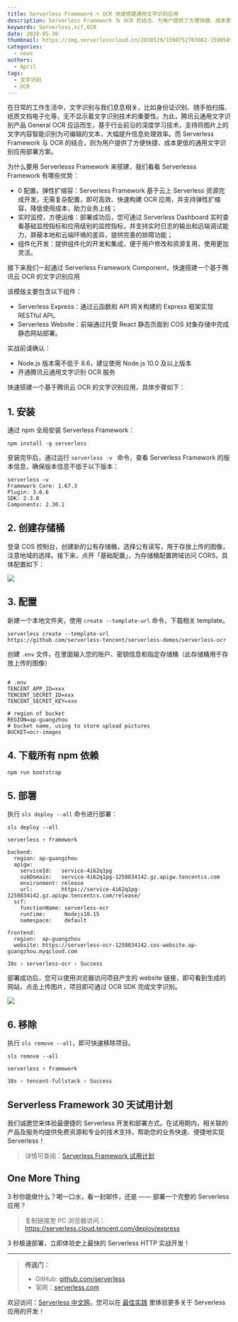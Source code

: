 ```yaml
---
title: Serverless Framework + OCR 快速搭建通用文字识别应用
description: Serverless Framework 与 OCR 的结合，为用户提供了方便快捷、成本更低的通用文字识别应用部署方案
keywords: Serverless,scf,OCR
date: 2020-05-30
thumbnail: https://img.serverlesscloud.cn/2020529/1590752703062-1590589970259-OCR.jpg
categories:
  - news
authors:
  - April
tags:
  - 文字识别
  - OCR
---
```


在日常的工作生活中，文字识别与我们息息相关，比如身份证识别、随手拍扫描、纸质文档电子化等，无不显示着文字识别技术的重要性。为此，腾讯云通用文字识别产品 General OCR 应运而生，基于行业前沿的深度学习技术，支持将图片上的文字内容智能识别为可编辑的文本，大幅提升信息处理效率。而 Serverless Framework 与 OCR 的结合，则为用户提供了方便快捷、成本更低的通用文字识别应用部署方案。

为什么要用 Serverlesss Framework 来搭建，我们看看 Serverlesss Framework 有哪些优势：

- 0 配置，弹性扩缩容：Serverless Framework 基于云上 Serverless 资源完成开发，无需复杂配置，即可高效、快速构建 OCR 应用，并支持弹性扩缩容，降低使用成本，助力业务上线；
- 实时监控，方便运维：部署成功后，您可通过 Serverless Dashboard 实时查看基础监控指标和应用级别的监控指标，并支持实时日志的输出和远端调试能力，屏蔽本地和云端环境的差异，提供完善的排障功能；
- 组件化开发：提供组件化的开发和集成，便于用户修改和资源复用，使用更加灵活。

接下来我们一起通过 Serverless Framework Component，快速搭建一个基于腾讯云 OCR 的文字识别应用

该模版主要包含以下组件：

- Serverless Express：通过云函数和 API 网关构建的 Express 框架实现 RESTful API。
- Serverless Website：前端通过托管 React 静态页面到 COS 对象存储中完成静态网站部署。

实战前请确认：

- Node.js 版本需不低于 8.6，建议使用 Node.js 10.0 及以上版本
- 开通腾讯云通用文字识别 OCR 服务


快速搭建一个基于腾讯云 OCR 的文字识别应用，具体步骤如下：

## 1. 安装

通过 npm 全局安装 Serverless Framework：

```
npm install -g serverless
```

安装完毕后，通过运行 `serverless -v ` 命令，查看 Serverless Framework 的版本信息，确保版本信息不低于以下版本：

```
serverless –v
Framework Core: 1.67.3
Plugin: 3.6.6
SDK: 2.3.0
Components: 2.30.1
```


## 2. 创建存储桶

登录 COS 控制台，创建新的公有存储桶，选择公有读写，用于存放上传的图像，注意地域的选择。接下来，点开「基础配置」，为存储桶配置跨域访问 CORS，具体配置如下：

![](https://img.serverlesscloud.cn/2020529/1590737270336-1590567989893-bae9ed11638e91b4.png)

## 3. 配置

新建一个本地文件夹，使用 `create --template-url` 命令，下载相关 template。

```
serverless create --template-url 
https://github.com/serverless-tencent/serverless-demos/serverless-ocr
```

创建 `.env` 文件，在里面输入您的账户、密钥信息和指定存储桶（此存储桶用于存放上传的图像）

```

# .env
TENCENT_APP_ID=xxx
TENCENT_SECRET_ID=xxx
TENCENT_SECRET_KEY=xxx

# region of bucket
REGION=ap-guangzhou
# bucket name, using to store upload pictures
BUCKET=ocr-images
```

## 4. 下载所有 npm 依赖

```
npm run bootstrap
```


## 5. 部署

执行 `sls deploy --all` 命令进行部署：

```
sls deploy --all

serverless ⚡ framework

backend: 
  region: ap-guangzhou
  apigw: 
    serviceId:   service-4i62q1pg
    subDomain:   service-4i62q1pg-1258834142.gz.apigw.tencentcs.com
    environment: release
    url:         https://service-4i62q1pg-1258834142.gz.apigw.tencentcs.com/release/
  scf: 
    functionName: serverless-ocr
    runtime:      Nodejs10.15
    namespace:    default

frontend: 
  region:  ap-guangzhou
  website: https://serverless-ocr-1258834142.cos-website.ap-guangzhou.myqcloud.com

38s › serverless-ocr › Success
```

部署成功后，您可以使用浏览器访问项目产生的 website 链接，即可看到生成的网站，点击上传图片，项目即可通过 OCR SDK 完成文字识别。

![](https://img.serverlesscloud.cn/2020529/1590737270478-1590567989893-bae9ed11638e91b4.png)

## 6. 移除

执行 `sls remove --all`，即可快速移除项目。

```
sls remove --all

serverless ⚡ framework

38s › tencent-fullstack › Success
```

## Serverless Framework 30 天试用计划

我们诚邀您来体验最便捷的 Serverless 开发和部署方式。在试用期内，相关联的产品及服务均提供免费资源和专业的技术支持，帮助您的业务快速、便捷地实现 Serverless！

> 详情可查阅：[Serverless Framework 试用计划](https://cloud.tencent.com/document/product/1154/38792)

## One More Thing
<div id='scf-deploy-iframe-or-md'><div><p>3 秒你能做什么？喝一口水，看一封邮件，还是 —— 部署一个完整的 Serverless 应用？</p><blockquote><p>复制链接至 PC 浏览器访问：<a href="https://serverless.cloud.tencent.com/deploy/express">https://serverless.cloud.tencent.com/deploy/express</a></p></blockquote><p>3 秒极速部署，立即体验史上最快的 Serverless HTTP 实战开发！</p></div></div>

---

> **传送门：**
> - GitHub: [github.com/serverless](https://github.com/serverless/serverless/blob/master/README_CN.md) 
> - 官网：[serverless.com](https://serverless.com/)

欢迎访问：[Serverless 中文网](https://serverlesscloud.cn/)，您可以在 [最佳实践](https://serverlesscloud.cn/best-practice) 里体验更多关于 Serverless 应用的开发！